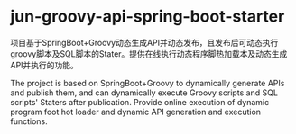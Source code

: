 # jun-groovy-api-spring-boot-starter


项目基于SpringBoot+Groovy动态生成API并动态发布，且发布后可动态执行groovy脚本及SQL脚本的Stater。提供在线执行动态程序脚热加载本及动态生成API并执行的功能。


The project is based on SpringBoot+Groovy to dynamically generate APIs and publish them, and can dynamically execute Groovy scripts and SQL scripts' Staters after publication. Provide online execution of dynamic program foot hot loader and dynamic API generation and execution functions.